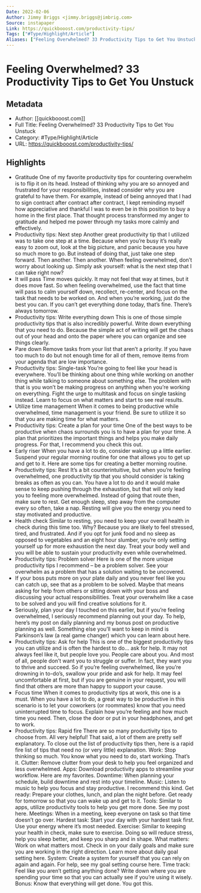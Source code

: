 ```yaml
---
Date: 2022-02-06
Author: Jimmy Briggs <jimmy.briggs@jimbrig.com>
Source: instapaper
Link: https://quickbooost.com/productivity-tips/
Tags: ["#Type/Highlight/Article"]
Aliases: ["Feeling Overwhelmed? 33 Productivity Tips to Get You Unstuck", "Feeling Overwhelmed? 33 Productivity Tips to Get You Unstuck"]
---
```

# Feeling Overwhelmed? 33 Productivity Tips to Get You Unstuck

## Metadata
- Author: [[quickbooost.com]]
- Full Title: Feeling Overwhelmed? 33 Productivity Tips to Get You Unstuck
- Category: #Type/Highlight/Article
- URL: https://quickbooost.com/productivity-tips/

## Highlights
- Gratitude
  One of my favorite productivity tips for countering overwhelm is to flip it on its head. Instead of thinking why you are so annoyed and frustrated for your responsibilities, instead consider why you are grateful to have them.
  For example, instead of being annoyed that I had to sign contract after contract after contract, I kept reminding myself how appreciative and thankful I was to even be in this position to buy a home in the first place.
  That thought process transformed my anger to gratitude and helped me power through my tasks more calmly and effectively.
- Productivity tips: Next step
  Another great productivity tip that I utilized was to take one step at a time. Because when you’re busy it’s really easy to zoom out, look at the big picture, and panic because you have so much more to go.
  But instead of doing that, just take one step forward.
  Then another. Then another.
  When feeling overwhelmed, don’t worry about looking up. Simply ask yourself: what is the next step that I can take right now?
- It will pass
  Time moves quickly. It may not feel that way at times, but it does move fast. So when feeling overwhelmed, use the fact that time will pass to calm yourself down, recollect, re-center, and focus on the task that needs to be worked on.
  And when you’re working, just do the best you can. If you can’t get everything done today, that’s fine.
  There’s always tomorrow.
- Productivity tips: Write everything down
  This is one of those simple productivity tips that is also incredibly powerful. Write down everything that you need to do.
  Because the simple act of writing will get the chaos out of your head and onto the paper where you can organize and see things clearly.
- Pare down
  Remove tasks from your list that aren’t a priority. If you have too much to do but not enough time for all of them, remove items from your agenda that are low importance.
- Productivity tips: Single-task
  You’re going to feel like your head is everywhere. You’ll be thinking about one thing while working on another thing while talking to someone about something else.
  The problem with that is you won’t be making progress on anything when you’re working on everything.
  Fight the urge to multitask and focus on single tasking instead. Learn to focus on what matters and start to see real results.
- Utilize time management
  When it comes to being productive while overwhelmed, time management is your friend. Be sure to utilize it so that you are making time for what matters.
- Productivity tips: Create a plan for your time
  One of the best ways to be productive when chaos surrounds you is to have a plan for your time. A plan that prioritizes the important things and helps you make daily progress.
  For that, I recommend you check this out.
- Early riser
  When you have a lot to do, consider waking up a little earlier. Suspend your regular morning routine for one that allows you to get up and get to it.
  Here are some tips for creating a better morning routine.
- Productivity tips: Rest
  It’s a bit counterintuitive, but when you’re feeling overwhelmed, one productivity tip that you should consider is taking breaks as often as you can.
  You have a lot to do and it would make sense to keep pushing through the exhaustion, but that will only lead you to feeling more overwhelmed. Instead of going that route then, make sure to rest. Get enough sleep, step away from the computer every so often, take a nap.
  Resting will give you the energy you need to stay motivated and productive.
- Health check
  Similar to resting, you need to keep your overall health in check during this time too. Why? Because you are likely to feel stressed, tired, and frustrated.
  And if you opt for junk food and no sleep as opposed to vegetables and an eight hour slumber, you’re only setting yourself up for more exhaustion the next day.
  Treat your body well and you will be able to sustain your productivity even while overwhelmed.
- Productivity tips: Problem solver
  Here is one of the more unique productivity tips I recommend – be a problem solver. See your overwhelm as a problem that has a solution waiting to be uncovered.
- If your boss puts more on your plate daily and you never feel like you can catch up, see that as a problem to be solved. Maybe that means asking for help from others or sitting down with your boss and discussing your actual responsibilities.
  Treat your overwhelm like a case to be solved and you will find creative solutions for it.
- Seriously, plan your day
  I touched on this earlier, but if you’re feeling overwhelmed, I seriously recommend planning out your day.
  To help, here’s my post on daily planning and my bonus post on productive planning as well. Something else you’ll want to keep in mind is Parkinson’s law (a real game changer) which you can learn about here.
- Productivity tips: Ask for help
  This is one of the biggest productivity tips you can utilize and is often the hardest to do… ask for help.
  It may not always feel like it, but people love you. People care about you. And most of all, people don’t want you to struggle or suffer. In fact, they want you to thrive and succeed.
  So if you’re feeling overwhelmed, like you’re drowning in to-do’s, swallow your pride and ask for help. It may feel uncomfortable at first, but if you are genuine in your request, you will find that others are more than happy to support your cause.
- Focus time
  When it comes to productivity tips at work, this one is a must. When you have a lot to do, a great way to be productive in this scenario is to let your coworkers (or roommates) know that you need uninterrupted time to focus.
  Explain how you’re feeling and how much time you need. Then, close the door or put in your headphones, and get to work.
- Productivity tips: Rapid fire
  There are so many productivity tips to choose from. All very helpful! That said, a lot of them are pretty self explanatory.
  To close out the list of productivity tips then, here is a rapid fire list of tips that need no (or very little) explanation.
  Work: Stop thinking so much. You know what you need to do, start working. That’s it.
  Clutter: Remove clutter from your desk to help you feel organized and less overwhelmed.
  Apps: Download productivity apps to streamline your workflow. Here are my favorites.
  Downtime: When planning your schedule, build downtime and rest into your timeline.
  Music: Listen to music to help you focus and stay productive. I recommend this kind.
  Get ready: Prepare your clothes, lunch, and plan the night before. Get ready for tomorrow so that you can wake up and get to it.
  Tools: Similar to apps, utilize productivity tools to help you get more done. See my post here.
  Meetings: When in a meeting, keep everyone on task so that time doesn’t go over.
  Hardest task: Start your day with your hardest task first. Use your energy where it’s most needed.
  Exercise: Similar to keeping your health in check, make sure to exercise. Doing so will reduce stress, help you sleep better, and keep you sharp and in shape.
  What matters: Work on what matters most. Check in on your daily goals and make sure you are working in the right direction. Learn more about daily goal setting here.
  System: Create a system for yourself that you can rely on again and again. For help, see my goal setting course here.
  Time track: Feel like you aren’t getting anything done? Write down where you are spending your time so that you can actually see if you’re using it wisely.
  Bonus: Know that everything will get done. You got this.

